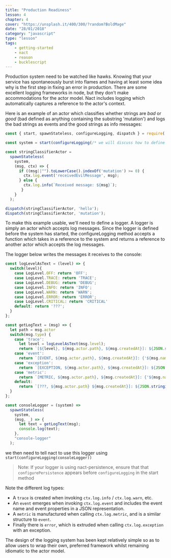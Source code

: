 ```yaml
---
title: "Production Readiness"
lesson: 4
chapter: 4
cover: "https://unsplash.it/400/300/?random?BoldMage"
date: "28/01/2018"
category: "javascript"
type: "lesson"
tags:
    - getting-started
    - nact
    - reason
    - bucklescript
---
```

Production system need to be watched like hawks. Knowing that your service has spontaneously burst into flames and having at least some idea why is the first step in fixing an error in production. There are some excellent logging frameworks in node, but they don't make accommodations for the actor model. Nact includes logging which automatically captures a reference to the actor's context. 

Here is an example of an actor which classifies whether strings are *bad* or *good* (bad defined as anything containing the substring 'mutation') and logs the bad strings as events and the good strings as info messages:

```javascript
const { start, spawnStateless, configureLogging, dispatch } = require('nact');

const system = start(configureLogging(/* we will discuss how to define a logger in the next section */));

const stringClassifierActor =
  spawnStateless(
    system,
    (msg, ctx) => {
      if ((msg||"").toLowerCase().indexOf('mutation') >= 0) {
      	ctx.log.event('receivedEvilMessage', msg);
  	  } else {
        ctx.log.info(`Received message: ${msg}`);        
       } 
    }     
  );

dispatch(stringClassifierActor, 'hello');
dispatch(stringClassifierActor, 'mutation');
```
To make this example usable, we'll need to define a logger. A logger is simply an actor which accepts log messages. Since the logger is defined before the system has started, the configureLogging method accepts a function which takes in a reference to the system and returns a reference to another actor which accepts the log messages. 

The logger below writes the messages it receives to the console:
```javascript
const logLevelAsText = (level) => {  
  switch(level){
    case LogLevel.OFF: return 'OFF';
    case LogLevel.TRACE: return 'TRACE';
    case LogLevel.DEBUG: return 'DEBUG';
    case LogLevel.INFO: return 'INFO';
    case LogLevel.WARN: return 'WARN';
    case LogLevel.ERROR: return 'ERROR';
  	case LogLevel.CRITICAL: return 'CRITICAL'
    default: return '???';
  }
};

const getLogText = (msg) => {
  let path = msg.actor
  switch(msg.type) {      
    case 'trace':
      let level = logLevelAsText(msg.level);
      return `[${level}, ${msg.actor.path}, ${msg.createdAt}]: ${JSON.stringify(msg.message)}`;  
    case 'event':
      return `[EVENT, ${msg.actor.path}, ${msg.createdAt}]: {'${msg.name}': ${JSON.stringify(msg.properties)}}`;
    case 'exception':
      return `[EXCEPTION, ${msg.actor.path}, ${msg.createdAt}]: ${JSON.stringify(msg.exception)}`;      
    case 'metric':
      return `[METRIC, ${msg.actor.path}, ${msg.createdAt}]: {'${msg.name}': ${JSON.stringify(msg.properties)}}`;
    default: 
      return `[???, ${msg.actor.path} ${msg.createdAt}]: ${JSON.stringify(msg)}`;   
  }
};

const consoleLogger = (system) =>
  spawnStateless(    
    system,
    (msg, _) => {
      let text = getLogText(msg);
      console.log(text);
    },
    "console-logger"
  );
```

we then need to tell nact to use this logger using `start(configureLogging(consoleLogger))`

> Note: If your logger is using nact-persistence, ensure that that `configurePersistence` appears before `configureLogging` in the start method 

Note the different log types:
- A `trace` is created when invoking `ctx.log.info` / `ctx.log.warn`, etc. 
- An `event` emerges when invoking `ctx.log.event` and includes the event name and event properties in a JSON  representation.
- A `metric` is manufactured when calling  `ctx.log.metric`, and is a similar structure to `event`.  
- Finally there is `error`, which is extruded when calling `ctx.log.exception` with an exception.

The design of the logging system has been kept relatively simple so as to allow users to wrap their own, preferred framework whilst remaining idiomatic to the actor model.

